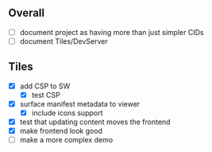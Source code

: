 
## Overall

- [ ] document project as having more than just simpler CIDs
- [ ] document Tiles/DevServer

## Tiles

- [x] add CSP to SW
  - [x] test CSP
- [x] surface manifest metadata to viewer
  - [x] include icons support
- [x] test that updating content moves the frontend
- [x] make frontend look good
- [ ] make a more complex demo

